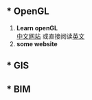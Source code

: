 ## * OpenGL 
1. **Learn openGL**   
    [中文网站](https://learnopengl-cn.github.io/)  或直接阅读[英文]( https://learnopengl.com/)      
2. **some website**    
 
## * GIS
## * BIM
